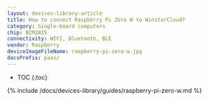 ```yaml
---
layout: devices-library-article
title: How to connect Raspberry Pi Zero W to WinstarCloud?
category: Single-board computers
chip: BCM2835
connectivity: WIFI, Bluetooth, BLE
vendor: Raspberry
deviceImageFileName: raspberry-pi-zero-w.jpg
docsPrefix: paas/
---
```



* TOC
{:toc}

{% include /docs/devices-library/guides/raspberry-pi-zero-w.md %}